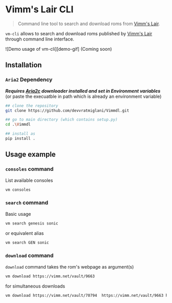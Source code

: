 # Vimm's Lair CLI
> Command line tool to search and download roms from [Vimm's Lair](https://vimm.net/).

`vm-cli` allows to search and download roms published by [Vimm's Lair](https://vimm.net/) through command line interface.

![Demo usage of vm-cli][demo-gif] (Coming soon)


## Installation

### `Aria2` Dependency
_**Requires [Aria2c](https://github.com/aria2/aria2/releases/tag/release-1.37.0) downloader installed and set in Environment variables**_ 
(or paste the execuatble in path which is already an environment variable)


```sh
## clone the repository
git clone https://github.com/devvratmiglani/Vimmdl.git

## go to main directory (which contains setup.py)
cd .\Vimmdl

## install as
pip install .

```

## Usage example

### `consoles` command

List available consoles

```sh
vm consoles
```

### `search` command

Basic usage
```sh
vm search genesis sonic
```
or equivalent alias

```sh
vm search GEN sonic
```
### `download` command

`download` command takes the rom's webpage as argument(s)
```sh
vm download https://vimm.net/vault/9663
```
for simultaneous downloads
```sh
vm download https://vimm.net/vault/70794  https://vimm.net/vault/9663 https://vimm.net/vault/68873
```